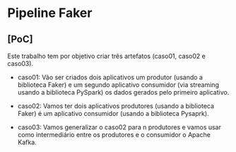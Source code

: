 # Pipeline Faker

## [PoC] 

Este trabalho tem por objetivo criar três artefatos (caso01, caso02 e caso03).

- caso01: Vão ser criados dois aplicativos um produtor (usando a biblioteca Faker) e um segundo aplicativo consumidor (via streaming usando a biblioteca PySpark) os dados gerados pelo primeiro aplicativo.

- caso02: Vamos ter dois aplicativos produtores (usando a biblioteca Faker) é um aplicativo consumidor (usando a biblioteca Pysaprk). 

- caso03: Vamos generalizar o caso02 para n produtores e vamos usar como intermediário entre os produtores e o consumidor o Apache Kafka.
